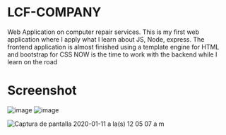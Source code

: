 # LCF-COMPANY
Web Application on computer repair services.
This is my first web application where I apply what I learn about JS, Node, express.
The frontend application is almost finished using a template engine for HTML and bootstrap for CSS
NOW is the time to work with the backend while I learn on the road

# Screenshot

![image](https://user-images.githubusercontent.com/52179030/71326872-1a895d80-24d7-11ea-88aa-b84866379117.png)
![image](https://user-images.githubusercontent.com/52179030/71326882-3987ef80-24d7-11ea-9ac7-0e044fe9b3c6.png)

![Captura de pantalla 2020-01-11 a la(s) 12 05 07 a  m](https://user-images.githubusercontent.com/52179030/72198589-1a112200-3406-11ea-90f3-5326d168fc25.png)

